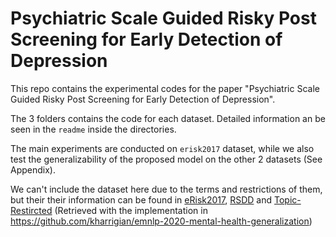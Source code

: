 # Psychiatric Scale Guided Risky Post Screening for Early Detection of Depression

This repo contains the experimental codes for the paper "Psychiatric Scale Guided Risky Post Screening for Early Detection of Depression". 

The 3 folders contains the code for each dataset. Detailed information an be seen in the `readme` inside the directories. 

The main experiments are conducted on `erisk2017` dataset, while we also test the generalizability of the proposed model on the other 2 datasets (See Appendix).

We can't include the dataset here due to the terms and restrictions of them, but their their information can be found in [eRisk2017](https://erisk.irlab.org/2017/index.html), [RSDD](https://georgetown-ir-lab.github.io/emnlp17-depression/) and [Topic-Restircted](https://aclanthology.org/W18-4102/) (Retrieved with the implementation in https://github.com/kharrigian/emnlp-2020-mental-health-generalization)